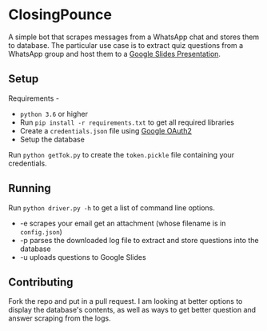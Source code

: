 # ClosingPounce

A simple bot that scrapes messages from a WhatsApp chat and stores them to database. 
The particular use case is to extract quiz questions from a WhatsApp group and host them to a [Google Slides Presentation]().

## Setup
Requirements -
* `python 3.6` or higher
* Run `pip install -r requirements.txt` to get all required libraries
* Create a `credentials.json` file using [Google OAuth2](https://console.developers.google.com/)  
* Setup the database

Run `python getTok.py` to create the `token.pickle` file containing your credentials.

## Running
Run `python driver.py -h` to get a list of command line options.
* -e scrapes your email get an attachment (whose filename is in `config.json`) 
* -p parses the downloaded log file to extract and store questions into the database
* -u uploads questions to Google Slides

## Contributing
Fork the repo and put in a pull request. I am looking at better options to display the database's contents, as well as ways to get better question and answer scraping from the logs.